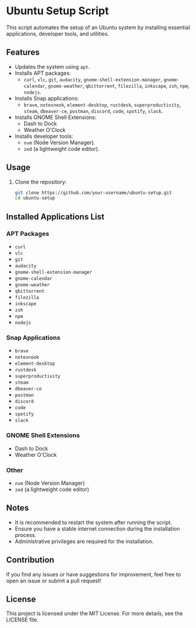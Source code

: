 # Ubuntu Setup Script

This script automates the setup of an Ubuntu system by installing essential applications, developer tools, and utilities.

## Features

- Updates the system using `apt`.
- Installs APT packages:
  - `curl`, `vlc`, `git`, `audacity`, `gnome-shell-extension-manager`, `gnome-calendar`, `gnome-weather`, `qbittorrent`, `filezilla`, `inkscape`, `zsh`, `npm`, `nodejs`.
- Installs Snap applications:
  - `brave`, `notesnook`, `element-desktop`, `rustdesk`, `superproductivity`, `steam`, `dbeaver-ce`, `postman`, `discord`, `code`, `spotify`, `slack`.
- Installs GNOME Shell Extensions:
  - Dash to Dock
  - Weather O'Clock
- Installs developer tools:
  - `nvm` (Node Version Manager).
  - `zed` (a lightweight code editor).

## Usage

1. Clone the repository:
   ```bash
   git clone https://github.com/your-username/ubuntu-setup.git
   cd ubuntu-setup
   ```

## Installed Applications List

### APT Packages
- `curl`
- `vlc`
- `git`
- `audacity`
- `gnome-shell-extension-manager`
- `gnome-calendar`
- `gnome-weather`
- `qbittorrent`
- `filezilla`
- `inkscape`
- `zsh`
- `npm`
- `nodejs`

### Snap Applications
- `brave`
- `notesnook`
- `element-desktop`
- `rustdesk`
- `superproductivity`
- `steam`
- `dbeaver-ce`
- `postman`
- `discord`
- `code`
- `spotify`
- `slack`

### GNOME Shell Extensions
- Dash to Dock
- Weather O'Clock

### Other
- `nvm` (Node Version Manager)
- `zed` (a lightweight code editor)

## Notes

- It is recommended to restart the system after running the script.
- Ensure you have a stable internet connection during the installation process.
- Administrative privileges are required for the installation.

## Contribution

If you find any issues or have suggestions for improvement, feel free to open an issue or submit a pull request!

## License

This project is licensed under the MIT License. For more details, see the LICENSE file.